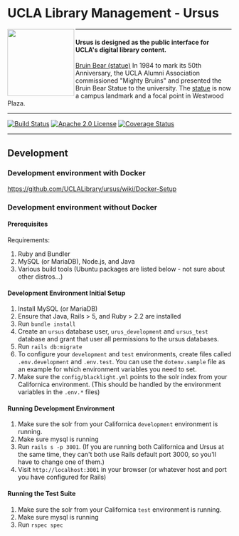 # UCLA Library Management - Ursus

<img align="left" width="150" src="http://digital2.library.ucla.edu/imageResize.do?contentFileId=78999&scaleFactor=0.4">

---

#### Ursus is designed as the public interface for UCLA's digital library content.

[Bruin Bear (statue)](http://digital2.library.ucla.edu/viewItem.do?ark=21198/zz0009b6bm)
In 1984 to mark its 50th Anniversary, the UCLA Alumni Association commissioned "Mighty Bruins" and presented the Bruin Bear Statue to the university. The [statue](http://www.publicartinla.com/UCLAArt/bruin_bear.html) is now a campus landmark and a focal point in Westwood Plaza.

---

[![Build Status](https://travis-ci.org/UCLALibrary/ursus.svg?branch=master)](https://travis-ci.org/UCLALibrary/ursus)
[![Apache 2.0 License](http://img.shields.io/badge/APACHE2-license-blue.svg)](./LICENSE)
[![Coverage Status](https://coveralls.io/repos/github/UCLALibrary/ursus/badge.svg?branch=ci%2Fadd-coveralls)](https://coveralls.io/github/UCLALibrary/ursus?branch=ci%2Fadd-coveralls)

---

## Development

### Development environment with Docker
https://github.com/UCLALibrary/ursus/wiki/Docker-Setup

### Development environment without Docker
#### Prerequisites

Requirements:
1. Ruby and Bundler
1. MySQL (or MariaDB), Node.js, and Java
1. Various build tools (Ubuntu packages are listed below - not sure about other
   distros...)

#### Development Environment Initial Setup

1. Install MySQL (or MariaDB)
1. Ensure that Java, Rails > 5, and Ruby > 2.2 are installed
1. Run `bundle install`
1. Create an `ursus` database user, `urus_development` and `ursus_test` database and grant that user
   all permissions to the ursus databases.
1. Run `rails db:migrate`
1. To configure your `development` and `test` environments, create files called `.env.development` and `.env.test`.  You can use the `dotenv.sample` file as an example for which environment variables you need to set.
1. Make sure the `config/blacklight.yml` points to the solr index from your Californica environment. (This should be handled by the environment variables in the `.env.*` files)

#### Running Development Environment

1. Make sure the solr from your Californica `development` environment is running.
1. Make sure mysql is running
1. Run `rails s -p 3001`.  (If you are running both Californica and Ursus at the same time, they can't both use Rails default port 3000, so you'll have to change one of them.)
1. Visit `http://localhost:3001` in your browser (or whatever host and port you have configured for Rails)

#### Running the Test Suite

1. Make sure the solr from your Californica `test` environment is running.
1. Make sure mysql is running
1. Run `rspec spec`
